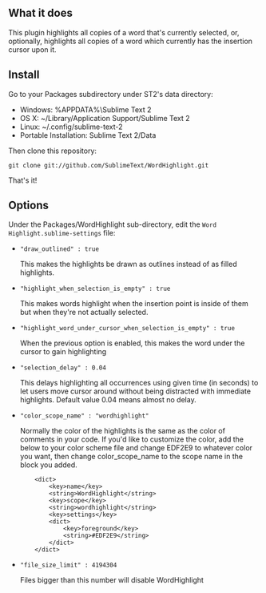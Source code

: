 What it does
------------

This plugin highlights all copies of a word that's currently selected, or,
optionally, highlights all copies of a word which currently has the insertion cursor upon it.

Install
-------

Go to your Packages subdirectory under ST2's data directory:

* Windows: %APPDATA%\Sublime Text 2
* OS X: ~/Library/Application Support/Sublime Text 2
* Linux: ~/.config/sublime-text-2
* Portable Installation: Sublime Text 2/Data

Then clone this repository:

    git clone git://github.com/SublimeText/WordHighlight.git
    
That's it!

Options
-------

Under the Packages/WordHighlight sub-directory, edit the `Word Highlight.sublime-settings` file:

*	`"draw_outlined" : true`
	
	This makes the highlights be drawn as outlines instead of as filled
	highlights.

*	`"highlight_when_selection_is_empty" : true`
	
	This makes words highlight when the insertion point is inside of them but when
	they're not actually selected.

*	`"highlight_word_under_cursor_when_selection_is_empty" : true`
	
	When the previous option is enabled, this makes the word under the cursor to gain highlighting

*	`"selection_delay" : 0.04`
	
	This delays highlighting all occurrences using given time (in seconds) to let users move cursor 
	around without being distracted with immediate highlights. Default value 0.04 means almost no delay.

*	`"color_scope_name" : "wordhighlight"`
	
	Normally the color of the highlights is the same as the color of comments in
	your code. If you'd like to customize the color, add the below to your color
	scheme file and change EDF2E9 to whatever color you want, then change
	color_scope_name to the scope name in the block you added.
	
			<dict>
				<key>name</key>
				<string>WordHighlight</string>
				<key>scope</key>
				<string>wordhighlight</string>
				<key>settings</key>
				<dict>
					<key>foreground</key>
					<string>#EDF2E9</string>
				</dict>
			</dict>

* `"file_size_limit" : 4194304`
	
	Files bigger than this number will disable WordHighlight 